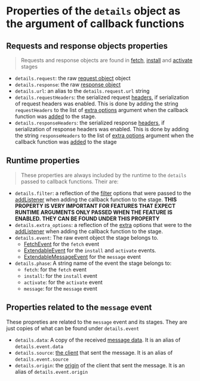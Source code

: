 
# Properties of the `details` object as the argument of callback functions

## Requests and response objects properties
> Requests and response objects are found in [fetch](../../stages/events/fetch/index.md), [install](../../stages/events/install/index.md) and [activate](../../stages/events/activate/index.md) stages

- `details.request`: the raw [request object](https://developer.mozilla.org/en-US/docs/Web/API/Request) object
- `details.response`: the raw [response object](https://developer.mozilla.org/en-US/docs/Web/API/Response)
- `details.url`: an alias to the `details.request.url` string
- `details.requestHeaders`: the serialized request [headers](https://developer.mozilla.org/en-US/docs/Web/API/Request/headers), if serialization of request headers was enabled. This is done by adding the string `requestHeaders` to the list of [extra options](../../options/extra/index.md) argument when the callback function was [added](../../stages/methods/addListener/index.md) to the stage.
- `details.responseHeaders`: the serialized response [headers](https://developer.mozilla.org/en-US/docs/Web/API/Response/headers), if serialization of response headers was enabled. This is done by adding the string `responseHeaders` to the list of [extra options](../../options/extra/index.md) argument when the callback function was [added](../../stages/methods/addListener/index.md) to the stage

## Runtime properties
> These properties are always included by the runtime to the `details` passed to callback functions. Their are:
- `details.filter`: a reflection of the [filter](../../options/filter/index.md) options that were passed to the [addListener](../../stages/methods/addListener/index.md) when adding the callback function to the stage. **THIS PROPERTY IS VERY IMPORTANT FOR FEATURES THAT EXPECT RUNTIME ARGUMENTS ONLY PASSED WHEN THE FEATURE IS ENABLED. THEY CAN BE FOUND UNDER THIS PROPERTY**
- `details.extra_options`: a reflection of the [extra](../../options/extra/index.md) options that were to the [addListener](../../stages/methods/addListener/index.md) when adding the callback function to the stage. 
- `details.event`: The raw event object the stage belongs to.
    - [FetchEvent](https://developer.mozilla.org/en-US/docs/Web/API/FetchEvent) for the `fetch` event
    - [ExtendableEvent](https://developer.mozilla.org/en-US/docs/Web/API/ExtendableEvent) for the `install` and `activate` events.
    - [ExtendableMessageEvent](https://developer.mozilla.org/en-US/docs/Web/API/ServiceWorkerGlobalScope/message_event) for the `message` event
- `details.phase`: A string name of the event the stage belongs to:
    - `fetch`: for the `fetch` event
    - `install`: for the `install` event
    - `activate`: for the `activate` event
    - `message`: for the `message` event

## Properties related to the `message` event
These propreties are related to the `message` event and its stages. They are just copies of what can be found under `details.event`
- `details.data`: A copy of the received [message data](https://developer.mozilla.org/en-US/docs/Web/API/ExtendableMessageEvent/data). It is an alias of `details.event.data`
- `details.source`: [the client](https://developer.mozilla.org/en-US/docs/Web/API/ExtendableMessageEvent/source) that sent the message. It is an alias of `details.event.source`
- `details.origin`: the [origin](https://developer.mozilla.org/en-US/docs/Web/API/ExtendableMessageEvent/origin) of the client that sent the message. It is an alias of `details.event.origin`